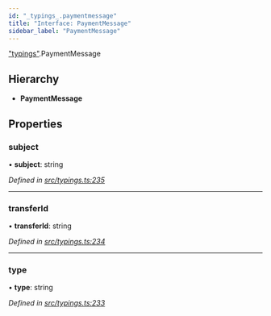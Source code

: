 ```yaml
---
id: "_typings_.paymentmessage"
title: "Interface: PaymentMessage"
sidebar_label: "PaymentMessage"
---
```


["typings"](../modules/_typings_.md).PaymentMessage

## Hierarchy

* **PaymentMessage**

## Properties

### subject

•  **subject**: string

*Defined in [src/typings.ts:235](https://github.com/trustlines-protocol/clientlib/blob/4830efe/src/typings.ts#L235)*

___

### transferId

•  **transferId**: string

*Defined in [src/typings.ts:234](https://github.com/trustlines-protocol/clientlib/blob/4830efe/src/typings.ts#L234)*

___

### type

•  **type**: string

*Defined in [src/typings.ts:233](https://github.com/trustlines-protocol/clientlib/blob/4830efe/src/typings.ts#L233)*
